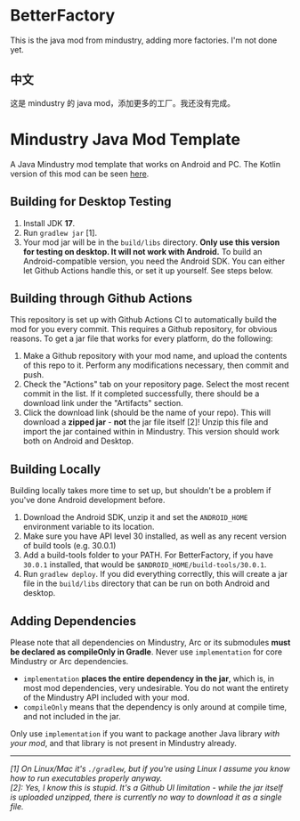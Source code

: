 # BetterFactory
This is the java mod from mindustry, adding more factories. I'm not done yet.
## 中文
这是 mindustry 的 java mod，添加更多的工厂。我还没有完成。

# Mindustry Java Mod Template

A Java Mindustry mod template that works on Android and PC. The Kotlin version of this mod can be
seen [here](https://github.com/Anuken/MindustryKotlinModTemplate).

## Building for Desktop Testing

1. Install JDK **17**.
2. Run `gradlew jar` [1].
3. Your mod jar will be in the `build/libs` directory. **Only use this version for testing on desktop. It will not work
   with Android.**
   To build an Android-compatible version, you need the Android SDK. You can either let Github Actions handle this, or
   set it up yourself. See steps below.

## Building through Github Actions

This repository is set up with Github Actions CI to automatically build the mod for you every commit. This requires a
Github repository, for obvious reasons.
To get a jar file that works for every platform, do the following:

1. Make a Github repository with your mod name, and upload the contents of this repo to it. Perform any modifications
   necessary, then commit and push.
2. Check the "Actions" tab on your repository page. Select the most recent commit in the list. If it completed
   successfully, there should be a download link under the "Artifacts" section.
3. Click the download link (should be the name of your repo). This will download a **zipped jar** - **not** the jar file
   itself [2]! Unzip this file and import the jar contained within in Mindustry. This version should work both on
   Android and Desktop.

## Building Locally

Building locally takes more time to set up, but shouldn't be a problem if you've done Android development before.

1. Download the Android SDK, unzip it and set the `ANDROID_HOME` environment variable to its location.
2. Make sure you have API level 30 installed, as well as any recent version of build tools (e.g. 30.0.1)
3. Add a build-tools folder to your PATH. For BetterFactory, if you have `30.0.1` installed, that would
   be `$ANDROID_HOME/build-tools/30.0.1`.
4. Run `gradlew deploy`. If you did everything correctlly, this will create a jar file in the `build/libs` directory
   that can be run on both Android and desktop.

## Adding Dependencies

Please note that all dependencies on Mindustry, Arc or its submodules **must be declared as compileOnly in Gradle**.
Never use `implementation` for core Mindustry or Arc dependencies.

- `implementation` **places the entire dependency in the jar**, which is, in most mod dependencies, very undesirable.
  You do not want the entirety of the Mindustry API included with your mod.
- `compileOnly` means that the dependency is only around at compile time, and not included in the jar.

Only use `implementation` if you want to package another Java library *with your mod*, and that library is not present
in Mindustry already.

--- 

*[1]* *On Linux/Mac it's `./gradlew`, but if you're using Linux I assume you know how to run executables properly
anyway.*  
*[2]: Yes, I know this is stupid. It's a Github UI limitation - while the jar itself is uploaded unzipped, there is
currently no way to download it as a single file.*
